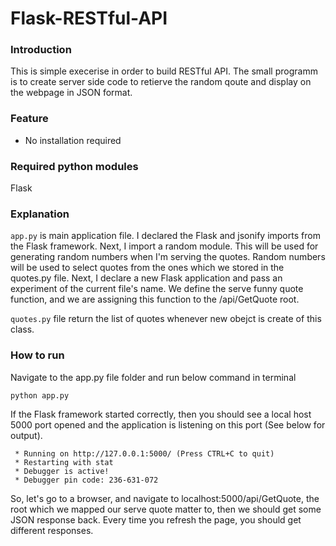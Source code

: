 # Flask-RESTful-API
### Introduction 

This is simple execerise in order to build RESTful API. The small programm is to create server side code to retierve the random qoute and display on the webpage in JSON format.

### Feature


* No installation required


### Required python modules
Flask

### Explanation
`app.py` is main application file. I declared the Flask and jsonify imports from the Flask framework. Next, I import a random module. This will be used for generating random numbers when I'm serving the quotes. Random numbers will be used to select quotes from the ones which we stored in the quotes.py file. Next, I declare a new Flask application and pass an experiment of the current file's name. We define the serve funny quote function, and we are assigning this function to the /api/GetQuote root.

`quotes.py` file return the list of quotes whenever new obejct is create of this class.

### How to run 
Navigate to the app.py file folder and run below command in terminal

```
python app.py
```

If the Flask framework started correctly, then you should see a local host 5000 port opened and the application is listening on this port (See below for output). 

```
 * Running on http://127.0.0.1:5000/ (Press CTRL+C to quit)
 * Restarting with stat
 * Debugger is active!
 * Debugger pin code: 236-631-072
```

So, let's go to a browser, and navigate to localhost:5000/api/GetQuote, the root which we mapped our serve quote matter to, then we should get some JSON response back. Every time you refresh the page, you should get different responses.
